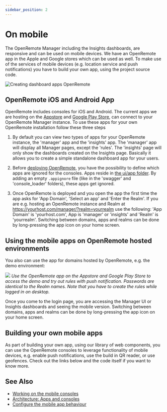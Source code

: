 ```yaml
---
sidebar_position: 2
---
```


# On mobile

The OpenRemote Manager including the Insights dashboards, are responsive and can be used on mobile devices. We have an OpenRemote app in the Apple and Google stores which can be used as well. To make use of the services of mobile devices (e.g. location service and push notifications) you have to build your own app, using the project source code.

![Creating dashboard apps OpenRemote](https://github.com/openremote/openremote/assets/11444149/bcd2dd9e-624f-425a-b5a9-74e76b3da068)

## OpenRemote iOS and Android App

OpenRemote includes consoles for iOS and Android. The current apps we are hosting on the [Appstore](https://apps.apple.com/nl/app/openremote-app/id1526315885?mt=8) and [Google Play Store](https://play.google.com/store/apps/details?id=io.openremote.app&pcampaignid=pcampaignidMKT-Other-global-all-co-prtnr-py-PartBadge-Mar2515-1), can connect to your OpenRemote Manager instance. To use these apps for your own OpenRemote installation follow these three steps

1. By default you can view two types of apps for your OpenRemote instance, the 'manager' app and the 'insights' app. The 'manager' app will display all Manager pages, except the 'rules'. The 'insights' page will only show the dashboards created on the Insights page. Basically it allows you to create a simple standalone dashboard app for your users.
 
2. Before [deploying OpenRemote](../deploying/custom-deployment.md), you have the possibility to define which apps are ignored for the consoles. Apps reside in [the ui/app folder](https://github.com/openremote/openremote/tree/master/ui/app). By adding an empty `.appignore` file (like in the 'swagger' and 'console_loader' folders), these apps get ignored.

3. Once OpenRemote is deployed and you open the app the first time the app asks for 'App Domain', 'Select an app' and 'Enter the Realm'. If you are e.g. hosting an OpenRemote instance and Realm at https://yourhost.com/manager/?realm=yourrealm use the following: 'App Domain' is 'yourhost.com', App is 'manager' or 'insights' and 'Realm' is 'yourrealm'. Switching between domains, apps and realms can be done by long-pressing the app icon on your home screen.

## Using the mobile apps on OpenRemote hosted environments

You also can use the app for domains hosted by OpenRemote, e.g. the demo environment:

![](https://user-images.githubusercontent.com/11444149/231217369-fa5480c4-555d-400f-959a-29c704a3794c.png)
_Use the OpenRemote app on the Appstore and Google Play Store to access the demo and try out rules with push notification. Passwords are identical to the Realm names. Note that you have to create the rules while logged in on desktop._

Once you come to the login page, you are accessing the Manager UI or Insights dashboards and seeing the mobile version. Switching between domains, apps and realms can be done by long-pressing the app icon on your home screen.

## Building your own mobile apps

As part of building your own app, using our library of web components, you can use the OpenRemote consoles to leverage functionality of mobile devices, e.g. enable push notifications, use the build in QR reader, or use geofences. Check out the links below and the code itself if you want to know more. 

## See Also
- [Working on the mobile consoles](../../developer-guide/working-on-the-mobile-consoles.md)
- [Architecture: Apps and consoles](../../architecture/apps-and-consoles.md)
- [Configure the mobile app behaviour](../../tutorials/configure-mobile-app-behaviour.md)
